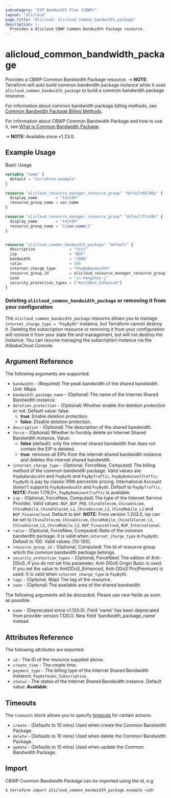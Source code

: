 ```yaml
---
subcategory: "EIP Bandwidth Plan (CBWP)"
layout: "alicloud"
page_title: "Alicloud: alicloud_common_bandwidth_package"
description: |-
  Provides a Alicloud CBWP Common Bandwidth Package resource.
---
```


# alicloud_common_bandwidth_package

Provides a CBWP Common Bandwidth Package resource. -> **NOTE:** Terraform will auto build common bandwidth package instance while it uses `alicloud_common_bandwidth_package` to build a common bandwidth package resource.

For information about common bandwidth package billing methods, see [Common Bandwidth Package Billing Methods](https://www.alibabacloud.com/help/doc-detail/67459.html).

For information about CBWP Common Bandwidth Package and how to use it, see [What is Common Bandwidth Package](https://www.alibabacloud.com/help/en/eip-bandwidth-plan).

-> **NOTE:** Available since v1.23.0.

## Example Usage

Basic Usage

```terraform
variable "name" {
  default = "terraform-example"
}

resource "alicloud_resource_manager_resource_group" "defaultKK78Qy" {
  display_name        = "test03"
  resource_group_name = var.name
}

resource "alicloud_resource_manager_resource_group" "defaultfCvhBz" {
  display_name        = "test04"
  resource_group_name = "${var.name}1"
}


resource "alicloud_common_bandwidth_package" "default" {
  description               = "test"
  isp                       = "BGP"
  bandwidth                 = "1000"
  ratio                     = 100
  internet_charge_type      = "PayByBandwidth"
  resource_group_id         = alicloud_resource_manager_resource_group.defaultKK78Qy.id
  zone                      = "cn-hangzhou-j"
  security_protection_types = ["AntiDDoS_Enhanced"]
}
```

### Deleting `alicloud_common_bandwidth_package` or removing it from your configuration

The `alicloud_common_bandwidth_package` resource allows you to manage  `internet_charge_type = "PayBy95"`  instance, but Terraform cannot destroy it.
Deleting the subscription resource or removing it from your configuration will remove it from your state file and management, but will not destroy the Instance.
You can resume managing the subscription instance via the AlibabaCloud Console.

## Argument Reference

The following arguments are supported:
* `bandwidth` - (Required) The peak bandwidth of the shared bandwidth. Unit: Mbps.
* `bandwidth_package_name` - (Optional) The name of the Internet Shared Bandwidth instance.
* `deletion_protection` - (Optional) Whether enable the deletion protection or not. Default value: false.
  - **true**: Enable deletion protection.
  - **false**: Disable deletion protection.
* `description` - (Optional) The description of the shared bandwidth.
* `force` - (Optional) Whether to forcibly delete an Internet Shared Bandwidth instance. Value:
  - **false** (default): only the internet shared bandwidth that does not contain the EIP is deleted.
  - **true**: removes all EIPs from the internet shared bandwidth instance and deletes the internet shared bandwidth.
* `internet_charge_type` - (Optional, ForceNew, Computed) The billing method of the common bandwidth package. Valid values are `PayByBandwidth` and `PayBy95` and `PayByTraffic`, `PayByDominantTraffic`. `PayBy95` is pay by classic 95th percentile pricing. International Account doesn't supports `PayByBandwidth` and `PayBy95`. Default to `PayByTraffic`. **NOTE:** From 1.176.0+, `PayByDominantTraffic` is available.
* `isp` - (Optional, ForceNew, Computed) The type of the Internet Service Provider. Valid values: `BGP`, `BGP_PRO`, `ChinaTelecom`, `ChinaUnicom`, `ChinaMobile`, `ChinaTelecom_L2`, `ChinaUnicom_L2`, `ChinaMobile_L2` and `BGP_FinanceCloud`. Default to `BGP`. **NOTE:** From version 1.203.0, isp can be set to `ChinaTelecom`, `ChinaUnicom`, `ChinaMobile`, `ChinaTelecom_L2`, `ChinaUnicom_L2`, `ChinaMobile_L2`, `BGP_FinanceCloud`, `BGP_International`.
* `ratio` - (Optional, ForceNew, Computed) Ratio of the common bandwidth package. It is valid when `internet_charge_type` is `PayBy95`. Default to 100. Valid values: [10-100].
* `resource_group_id` - (Optional, Computed) The Id of resource group which the common bandwidth package belongs.
* `security_protection_types` - (Optional, ForceNew) The edition of Anti-DDoS. If you do not set this parameter, Anti-DDoS Origin Basic is used. If you set the value to AntiDDoS_Enhanced, Anti-DDoS Pro(Premium) is used. It is valid when `internet_charge_type` is `PayBy95`.
* `tags` - (Optional, Map) The tag of the resource.
* `zone` - (Optional) The available area of the shared bandwidth.

The following arguments will be discarded. Please use new fields as soon as possible:
* `name` - (Deprecated since v1.120.0). Field 'name' has been deprecated from provider version 1.120.0. New field 'bandwidth_package_name' instead.

## Attributes Reference

The following attributes are exported:
* `id` - The ID of the resource supplied above.
* `create_time` - The create time.
* `payment_type` - The billing type of the Internet Shared Bandwidth instance.  `PayAsYouGo`, `Subscription`.
* `status` - The status of the Internet Shared Bandwidth instance. Default value: **Available**.

## Timeouts

The `timeouts` block allows you to specify [timeouts](https://www.terraform.io/docs/configuration-0-11/resources.html#timeouts) for certain actions:
* `create` - (Defaults to 10 mins) Used when create the Common Bandwidth Package.
* `delete` - (Defaults to 10 mins) Used when delete the Common Bandwidth Package.
* `update` - (Defaults to 10 mins) Used when update the Common Bandwidth Package.

## Import

CBWP Common Bandwidth Package can be imported using the id, e.g.

```shell
$ terraform import alicloud_common_bandwidth_package.example <id>
```